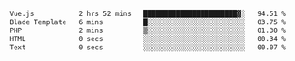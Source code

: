 <!--START_SECTION:waka-->

```txt
Vue.js           2 hrs 52 mins   ███████████████████████▓░   94.51 %
Blade Template   6 mins          █░░░░░░░░░░░░░░░░░░░░░░░░   03.75 %
PHP              2 mins          ▒░░░░░░░░░░░░░░░░░░░░░░░░   01.30 %
HTML             0 secs          ░░░░░░░░░░░░░░░░░░░░░░░░░   00.34 %
Text             0 secs          ░░░░░░░░░░░░░░░░░░░░░░░░░   00.07 %
```

<!--END_SECTION:waka-->
